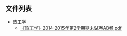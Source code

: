 

## 文件列表

- 热工学
    - [《热工学》2014-2015年第2学期期末试卷AB卷.pdf](https://github.com/Open-BJUT/BJUT-Helper/raw/master/./%E7%83%AD%E5%B7%A5%E5%AD%A6/%E3%80%8A%E7%83%AD%E5%B7%A5%E5%AD%A6%E3%80%8B2014-2015%E5%B9%B4%E7%AC%AC2%E5%AD%A6%E6%9C%9F%E6%9C%9F%E6%9C%AB%E8%AF%95%E5%8D%B7AB%E5%8D%B7.pdf)
